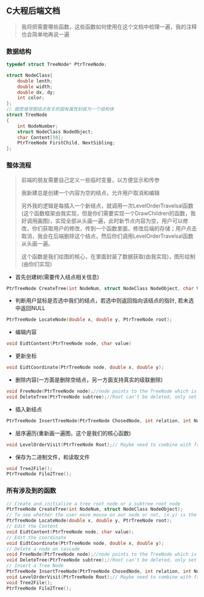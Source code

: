 ## C大程后端文档

> 我将把需要哪些函数，这些函数如何使用在这个文档中梳理一遍，我的注释也会简单地再说一遍

### 数据结构

```C
typedef struct TreeNode* PtrTreeNode;

struct NodeClass{
    double lenth;
    double width;
    double dx, dy;
    int color;
};
// 跟思维导图结点有关的固有属性封装为一个结构体
struct TreeNode
{
    int NodeNumber;
    struct NodeClass NodeObject;
    char Content[50];
    PtrTreeNode FirstChild, NextSibling;
};
```



### 整体流程

> 前端的朋友需要自己定义一些临时变量，以方便显示和传参
>
> 我新建总是创建一个内容为空的结点，允许用户取消和编辑
>
> 另外我的逻辑是每插入一个新结点，就调用一次LevelOrderTravelsal函数(这个函数框架由我实现，但是你们需要实现一个DrawChildren的函数，我好调用画图)，实现全部从头画一遍，此时新节点内容为空，用户可以修改，你们获取用户的修改，传到一个函数里面，修改后端的存储；用户点击取消，我会在后端删除这个结点，然后你们调用LevelOrderTravelsal函数从头画一遍。
>
> 这个函数是我们绘图的核心，在里面封装了数据获取(由我实现)，图形绘制(由你们实现)

- 首先创建树(需要传入结点相关信息)

```C
PtrTreeNode CreateTree(int NodeNum, struct NodeClass NodeObject, char Value[]);
```

- 判断用户鼠标是否选中我们的结点，若选中则返回指向该结点的指针, 若未选中返回NULL

```C
PtrTreeNode LocateNode(double x, double y, PtrTreeNode root);
```

- 编辑内容

```C
void EidtContent(PtrTreeNode node, char value)
```

- 更新坐标

```C
void EidtCoordinate(PtrTreeNode node, double x, double y);
```

- 删除内容(一方面是删除空结点，另一方面支持真实的级联删除)

```C
void FreeNode(PtrTreeNode node);//node points to the TreeNode which is empty
void DeleteTree(PtrTreeNode subtree);//Root can't be deleted, only set content to null
```

- 插入新结点

```C
PtrTreeNode InsertTreeNode(PtrTreeNode ChosedNode, int relation, int NodeNum, struct NodeClass NodeObject)
```

- 层序遍历(重新画一遍图，这个是我们的核心函数)

```C
void LevelOrderVisit(PtrTreeNode Root);// Maybe need to combine with frontend function.
```

- 保存为二进制文件，和读取文件

```C
void Tree2File();
PtrTreeNode File2Tree();
```

### 所有涉及到的函数

```C
// Create and initialize a tree root node or a subtree root node
PtrTreeNode CreateTree(int NodeNum, struct NodeClass NodeObject);
// To see whether the user move mouse on our node or not, (x,y) is the location of mouse
PtrTreeNode LocateNode(double x, double y, PtrTreeNode root);
// Edit the Content
void EidtContent(PtrTreeNode node, char value);
// Edit the coordinate
void EidtCoordinate(PtrTreeNode node, double x, double y);
// Delete a node on cascade
void FreeNode(PtrTreeNode node);//node points to the TreeNode which is empty
void DeleteTree(PtrTreeNode subtree);//Root can't be deleted, only set content to null
// Insert a Tree Node
PtrTreeNode InsertTreeNode(PtrTreeNode ChosedNode, int relation, int NodeNum, struct NodeClass NodeObject);
void LevelOrderVisit(PtrTreeNode Root);// Maybe need to combine with frontend function.
void Tree2File();
PtrTreeNode File2Tree();
```

